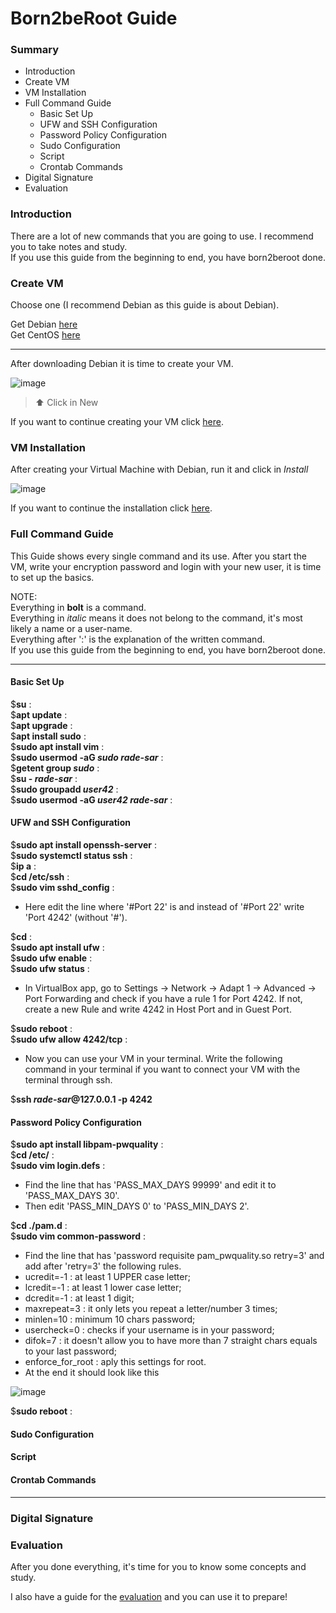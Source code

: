 <h1>Born2beRoot Guide</h1>
<h3>Summary</h3>

  - Introduction
  - Create VM
  - VM Installation
  - Full Command Guide
    * Basic Set Up
    * UFW and SSH Configuration
    * Password Policy Configuration
    * Sudo Configuration
    * Script
    * Crontab Commands
  - Digital Signature
  - Evaluation

<h3>Introduction</h3>

There are a lot of new commands that you are going to use. I recommend you to take notes and study. <br>
If you use this guide from the beginning to end, you have born2beroot done.

<h3>Create VM</h3>

Choose one (I recommend Debian as this guide is about Debian).

Get Debian <a href="https://www.debian.org/download">here</a> <br>
Get CentOS <a href="https://www.centos.org/download/">here</a>
<hr>
After downloading Debian it is time to create your VM.

![image](https://user-images.githubusercontent.com/91686183/153648968-b38b94d2-80b8-4c40-bce1-fad6efd0f866.png)
> ⬆ Click in New

If you want to continue creating your VM click <a href="https://github.com/rafaelcoias/42_Born2beRoot/blob/main/GUIDE/CreateVM.md">here</a>.

<h3>VM Installation</h3>

After creating your Virtual Machine with Debian, run it and click in <i>Install</i>

![image](https://user-images.githubusercontent.com/91686183/153640306-edc42c9d-6c78-4333-89c2-b8faa8bb9aae.png)

If you want to continue the installation click <a href="https://github.com/rafaelcoias/42_Born2beRoot/blob/main/GUIDE/Installation.md">here</a>.

<h3>Full Command Guide</h3>

This Guide shows every single command and its use.
After you start the VM, write your encryption password and login with your new user, it is time to set up the basics.

NOTE: <br>
Everything in <b>bolt</b> is a command. <br>
Everything in <i>italic</i> means it does not belong to the command, it's most likely a name or a user-name. <br>
Everything after ':' is the explanation of the written command. <br>
If you use this guide from the beginning to end, you have born2beroot done.
<hr>

<h4>Basic Set Up</h4>

$<b>su</b> : <br>
$<b>apt update</b> : <br>
$<b>apt upgrade</b> : <br>
$<b>apt install sudo</b> : <br>
$<b>sudo apt install vim</b> : <br>
$<b>sudo usermod -aG <i>sudo</i> <i>rade-sar</i></b> : <br>
$<b>getent group <i>sudo</i></b> : <br>
$<b>su - <i>rade-sar</i></b> : <br>
$<b>sudo groupadd <i>user42</i></b> : <br>
$<b>sudo usermod -aG <i>user42</i> <i>rade-sar</i></b> : <br>

<h4>UFW and SSH Configuration</h4>

$<b>sudo apt install openssh-server</b> : <br>
$<b>sudo systemctl status ssh</b> : <br>
$<b>ip a</b> : <br>
$<b>cd /etc/ssh</b> : <br>
$<b>sudo vim sshd_config</b> : <br>
  - Here edit the line where '#Port 22' is and instead of '#Port 22' write 'Port 4242' (without '#'). <br>

$<b>cd</b> : <br>
$<b>sudo apt install ufw</b> : <br>
$<b>sudo ufw enable</b> : <br>
$<b>sudo ufw status</b> : <br>
  - In VirtualBox app, go to Settings -> Network -> Adapt 1 -> Advanced -> Port Forwarding and check if you have a rule 1 for Port 4242. If not, create a new Rule and write 4242 in Host Port and in Guest Port. 

$<b>sudo reboot</b> : <br>
$<b>sudo ufw allow 4242/tcp</b> : <br>
  - Now you can use your VM in your terminal. Write the following command in your terminal if you want to connect your VM with the terminal through ssh.

$<b>ssh <i>rade-sar</i>@127.0.0.1 -p 4242</b> <br>

<h4>Password Policy Configuration</h4>

$<b>sudo apt install libpam-pwquality</b> : <br>
$<b>cd /etc/</b> : <br>
$<b>sudo vim login.defs</b> : <br>
  - Find the line that has 'PASS_MAX_DAYS 99999' and edit it to 'PASS_MAX_DAYS 30'.
  - Then edit 'PASS_MIN_DAYS 0' to 'PASS_MIN_DAYS 2'.

$<b>cd ./pam.d</b> : <br>
$<b>sudo vim common-password</b> : <br>
  - Find the line that has 'password    requisite         pam_pwquality.so retry=3' and add after 'retry=3' the following rules.
  - ucredit=-1 : at least 1 UPPER case letter;
  - lcredit=-1 : at least 1 lower case letter;
  - dcredit=-1 : at least 1 digit;
  - maxrepeat=3 : it only lets you repeat a letter/number 3 times;
  - minlen=10 : minimum 10 chars password;
  - usercheck=0 : checks if your username is in your password;
  - difok=7 : it doesn't allow you to have more than 7 straight chars equals to your last password;
  - enforce_for_root : aply this settings for root.
  - At the end it should look like this

![image](https://user-images.githubusercontent.com/91686183/153658379-a29f47ae-aef0-4d39-9368-dba86826a2a8.png)

$<b>sudo reboot</b> : <br>

<h4>Sudo Configuration</h4>

<h4>Script</h4>

<h4>Crontab Commands</h4>

<hr>

<h3>Digital Signature</h3>

<h3>Evaluation</h3>

After you done everything, it's time for you to know some concepts and study.

I also have a guide for the <a href="https://github.com/rafaelcoias/42_Born2beRoot/tree/main/EVALUATION">evaluation</a> and you can use it to prepare!

